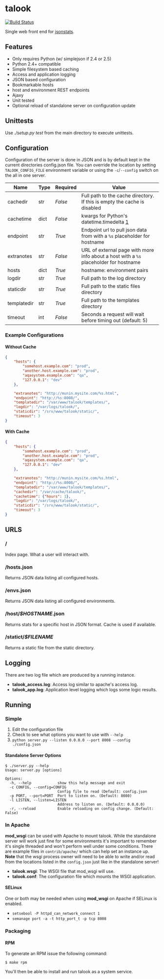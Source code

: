 # talook
[![Build Status](https://api.travis-ci.org/RHInception/talook.png)](https://travis-ci.org/RHInception/talook/)

Single web front end for [jsonstats](https://github.com/RHInception/jsonstats).


## Features
* Only requires Python (w/ simplejson if 2.4 or 2.5)
* Python 2.4+ compatible
* Simple filesystem based caching
* Access and application logging
* JSON based configuration
* Bookmarkable hosts
* host and environment REST endpoints
* Ajaxy
* Unit tested
* Optional reload of standalone server on configuration update


## Unittests
Use *./setup.py test* from the main directory to execute unittests.

## Configuration
Configuration of the server is done in JSON and is by default kept in the current directories config.json file.
You can override the location by setting `TALOOK_CONFIG_FILE` environment variable or using the `-c`/`--config`
switch on the all in one server.

| Name          | Type | Required | Value                                         |
|---------------|------|----------|-----------------------------------------------|
| cachedir      | str  | *False*  | Full path to the cache directory. If this is empty the cache is disabled |
| cachetime     | dict | *False*  | kwargs for Python's datetime.timedelta [1](http://docs.python.org/2.6/library/datetime.html#datetime.timedelta) |
| endpoint      | str  | *True*   | Endpoint url to pull json data from with a `%s` placeholder for hostname   |
| extranotes    | str  | *False*  | URL of external page with more info about a host with a `%s` placeholder for hostname |
| hosts         | dict | *True*   | hostname: environment pairs                   |
| logdir        | str  | *True*   | Full path to the log directory                |
| staticdir     | str  | *True*   | Full path to the static files directory       |
| templatedir   | str  | *True*   | Full path to the templates directory |
| timeout       | int  | *False*  | Seconds a request will wait before timing out  (default: 5) |

### Example Configurations

#### Without Cache
```json
{
    "hosts": {
        "somehost.example.com": "prod",
        "another.host.example.com": "prod",
        "aqasystem.example.com": "qa",
        "127.0.0.1": "dev"
    },

    "extranotes": "http://munin.mysite.com/%s.html",
    "endpoint": "http://%s:8008/",
    "templatedir": "/var/www/talook/templates/",
    "logdir": "/var/logs/talook/",
    "staticdir": "/srv/www/talook/static/",
    "timeout": 3
}
```

#### With Cache
```json
{
    "hosts": {
        "somehost.example.com": "prod",
        "another.host.example.com": "prod",
        "aqasystem.example.com": "qa",
        "127.0.0.1": "dev"
    },

    "extranotes": "http://munin.mysite.com/%s.html",
    "endpoint": "http://%s:8008/",
    "templatedir": "/var/www/talook/templates/",
    "cachedir": "/var/cache/talook/",
    "cachetime": {"hours": 1},
    "logdir": "/var/logs/talook/",
    "staticdir": "/srv/www/talook/static/",
    "timeout": 3
}
```

## URLS

### /
Index page. What a user will interact with.

### /hosts.json
Returns JSON data listing all configured hosts.

### /envs.json
Returns JSON data listing all configured environments.

### /host/*$HOSTNAME*.json
Returns stats for a specific host in JSON format. Cache is used if available.

### /statict/*$FILENAME*
Returns a static file from the static directory.


## Logging
There are two log file which are produced by a running instance.

* **talook_access.log**: Access log similar to apache's access log.
* **talook_app.log**: Application level logging which logs some logic results.


## Running

### Simple
1. Edit the configuration file
2. Check to see what options you want to use with `--help`
3. `python server.py --listen 0.0.0.0 --port 8008 --config ./config.json`

#### Standalone Server Options
```
$ ./server.py --help
Usage: server.py [options]

Options:
  -h, --help            show this help message and exit
  -c CONFIG, --config=CONFIG
                        Config file to read (Default: config.json
  -p PORT, --port=PORT  Port to listen on. (Default: 8080)
  -l LISTEN, --listen=LISTEN
                        Address to listen on. (Default: 0.0.0.0)
  -r, --reload          Enable reloading on config change. (Default: False)
```


### In Apache
**mod_wsgi** can be used with Apache to mount talook. While the
standalone server will work just fine for some environments it's
important to remember it's single threaded and won't perform well
under some conditions. There are example files in `contrib/apache/`
which can help set an instance up. **Note** that the wsgi process
owner will need to be able to write and/or read from the locations
listed in the `config.json` just like in the standalone server!

* **talook.wsgi**: The WSGI file that mod_wsgi will use.
* **talook.conf**: The configuration file which mounts the WSGI application.

#### SELinux
One or both may be needed when using **mod_wsgi** on Apache if SELinux is enabled.

* `setsebool -P httpd_can_network_connect 1`
* `semanage port -a -t http_port_t -p tcp 8008`


### Packaging

#### RPM
To generate an RPM issue the following command:

```
$ make rpm
```

You'll then be able to install and run talook as a system service.
